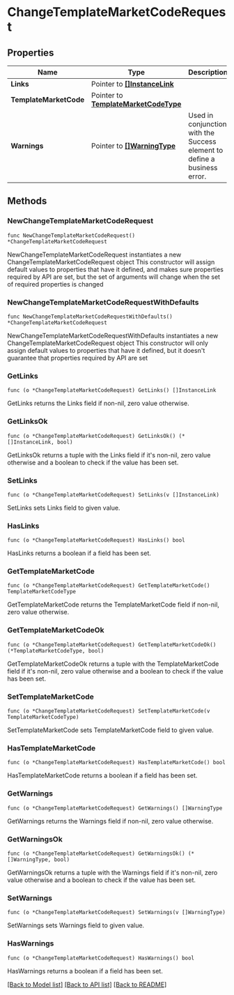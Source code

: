 # ChangeTemplateMarketCodeRequest

## Properties

Name | Type | Description | Notes
------------ | ------------- | ------------- | -------------
**Links** | Pointer to [**[]InstanceLink**](InstanceLink.md) |  | [optional] 
**TemplateMarketCode** | Pointer to [**TemplateMarketCodeType**](TemplateMarketCodeType.md) |  | [optional] 
**Warnings** | Pointer to [**[]WarningType**](WarningType.md) | Used in conjunction with the Success element to define a business error. | [optional] 

## Methods

### NewChangeTemplateMarketCodeRequest

`func NewChangeTemplateMarketCodeRequest() *ChangeTemplateMarketCodeRequest`

NewChangeTemplateMarketCodeRequest instantiates a new ChangeTemplateMarketCodeRequest object
This constructor will assign default values to properties that have it defined,
and makes sure properties required by API are set, but the set of arguments
will change when the set of required properties is changed

### NewChangeTemplateMarketCodeRequestWithDefaults

`func NewChangeTemplateMarketCodeRequestWithDefaults() *ChangeTemplateMarketCodeRequest`

NewChangeTemplateMarketCodeRequestWithDefaults instantiates a new ChangeTemplateMarketCodeRequest object
This constructor will only assign default values to properties that have it defined,
but it doesn't guarantee that properties required by API are set

### GetLinks

`func (o *ChangeTemplateMarketCodeRequest) GetLinks() []InstanceLink`

GetLinks returns the Links field if non-nil, zero value otherwise.

### GetLinksOk

`func (o *ChangeTemplateMarketCodeRequest) GetLinksOk() (*[]InstanceLink, bool)`

GetLinksOk returns a tuple with the Links field if it's non-nil, zero value otherwise
and a boolean to check if the value has been set.

### SetLinks

`func (o *ChangeTemplateMarketCodeRequest) SetLinks(v []InstanceLink)`

SetLinks sets Links field to given value.

### HasLinks

`func (o *ChangeTemplateMarketCodeRequest) HasLinks() bool`

HasLinks returns a boolean if a field has been set.

### GetTemplateMarketCode

`func (o *ChangeTemplateMarketCodeRequest) GetTemplateMarketCode() TemplateMarketCodeType`

GetTemplateMarketCode returns the TemplateMarketCode field if non-nil, zero value otherwise.

### GetTemplateMarketCodeOk

`func (o *ChangeTemplateMarketCodeRequest) GetTemplateMarketCodeOk() (*TemplateMarketCodeType, bool)`

GetTemplateMarketCodeOk returns a tuple with the TemplateMarketCode field if it's non-nil, zero value otherwise
and a boolean to check if the value has been set.

### SetTemplateMarketCode

`func (o *ChangeTemplateMarketCodeRequest) SetTemplateMarketCode(v TemplateMarketCodeType)`

SetTemplateMarketCode sets TemplateMarketCode field to given value.

### HasTemplateMarketCode

`func (o *ChangeTemplateMarketCodeRequest) HasTemplateMarketCode() bool`

HasTemplateMarketCode returns a boolean if a field has been set.

### GetWarnings

`func (o *ChangeTemplateMarketCodeRequest) GetWarnings() []WarningType`

GetWarnings returns the Warnings field if non-nil, zero value otherwise.

### GetWarningsOk

`func (o *ChangeTemplateMarketCodeRequest) GetWarningsOk() (*[]WarningType, bool)`

GetWarningsOk returns a tuple with the Warnings field if it's non-nil, zero value otherwise
and a boolean to check if the value has been set.

### SetWarnings

`func (o *ChangeTemplateMarketCodeRequest) SetWarnings(v []WarningType)`

SetWarnings sets Warnings field to given value.

### HasWarnings

`func (o *ChangeTemplateMarketCodeRequest) HasWarnings() bool`

HasWarnings returns a boolean if a field has been set.


[[Back to Model list]](../README.md#documentation-for-models) [[Back to API list]](../README.md#documentation-for-api-endpoints) [[Back to README]](../README.md)


